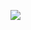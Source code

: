 >
><img align="left" src="https://cdn.discordapp.com/attachments/969537784803106827/1244279197267005561/tumblr_88e93c233b6a80a2f150994714d868d0_8fb1a3ea_540.gif?ex=665488ce&is=6653374e&hm=b9c64ba4253527dc4ba7ee1b43017006da6057d4ccc5a732dffc21b1a9c51be5&"/>
>
